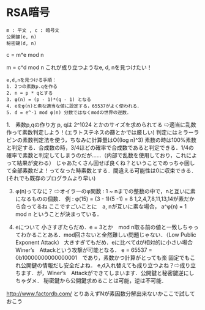 # RSA暗号
```
m : 平文 , c : 暗号文
公開鍵(e, n)
秘密鍵(d, n)
```
c = m^e mod n

m = c^d mod n
これが成り立つようなe, d, nを見つけたい！
```
e,d,nを見つける手順：
1. 2つの素数p.qを作る
2. n = p * qとする
3. φ(n) = (p - 1)*(q - 1) となる
4. eをφ(n)と素な適当な値に設定する，65537がよく使われる．
5. d = e^-1 mod φ(n) 分数ではなくmodの世界の逆数．
```
1.　素数p,qの作り方
p, qは 2^1024 とかのサイズを求められてる
⇨適当に乱数作って素数判定しよう！(エラトステネスの篩とかでは厳しい)
判定にはミラーラビンの素数判定法を使う，ちなみに計算量はO((log n)^3) 
素数の時は100%素数と判定する．合成数の時，3/4ほどの確率で合成数であると判定できる．1/4の確率で素数と判定してしまうのだが......（内部で乱数を使用しており，これによって結果が変わる）
じゃあたくさん回せば良くね？ということでめっちゃ回して全部素数だよ！ってなった時素数とする．間違える可能性は0に収束できる．(それでも既存のプログラムより早い)

3. φ(n)ってなに？
⇨オイラーのφ関数 : 1 ~ nまでの整数の中で，nと互いに素になるものの個数．
例 : φ(15) = (3 - 1)(5 -1) = 8
1,2,4,7,8,11,13,14が素だから合ってるね
ここですごいことに　a, nが互いに素な場合， a^φ(n) = 1 mod n ということが決まっている．

4. eについて
小さすぎたらだめ．e = 3とか　mod n取る前の値と一致しちゃってわかることある．mod回さないと全然難しい問題じゃない．（Low Public Exponent Attack）
大きすぎてもだめ．eに比べてdが相対的に小さい場合　Winer’s　Attackという攻撃が可能となる．
e = 65537 = 0b10000000000000001　であり，素数かつ計算がとっても楽
固定でもこれ公開鍵の情報だし安全だよね．
e,d入れ替えても成り立つよね？⇨成り立ちます．が，Winer’s　Attackができてしまいます．公開鍵と秘密鍵逆にしちゃダメ．
秘密鍵から公開鍵求めることは可能，逆は不可能．

http://www.factordb.com/
とりあえずNが素因数分解出来ないかここで試しておこう
